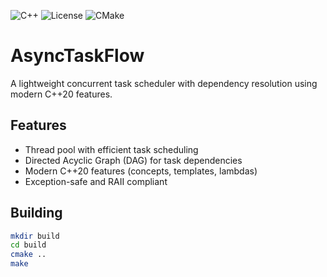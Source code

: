 ![C++](https://img.shields.io/badge/C++-20-blue.svg)
![License](https://img.shields.io/badge/License-MIT-green.svg)
![CMake](https://img.shields.io/badge/CMake-3.12+-brightgreen.svg)

# AsyncTaskFlow

A lightweight concurrent task scheduler with dependency resolution using modern C++20 features.

## Features

- Thread pool with efficient task scheduling
- Directed Acyclic Graph (DAG) for task dependencies
- Modern C++20 features (concepts, templates, lambdas)
- Exception-safe and RAII compliant

## Building

```bash
mkdir build
cd build
cmake ..
make